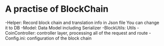 # A practise of BlockChain
-Helper: Record block chain and translation info in Json file
         You can change it to DB
-Model: Data Model including Serializer
-BlockUtils: Utils
-CoinController: controller layer, processing all of the request and route
-Config.ini: configuration of the block chain